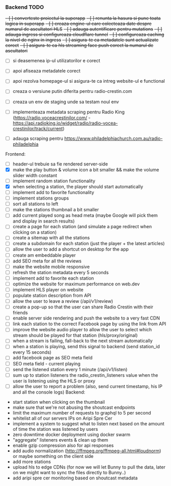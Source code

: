 ### Backend TODO
~~- [ ] converteste proiectul la superapp~~
~~- [ ] renunta la hasura si pune toata logica in superapp~~
~~- [ ] creaza engine-ul care colecteaza date despre numarul de ascultatori HLS~~
~~- [ ] adauga autentificare pentru mutations~~
~~- [ ] adauga ingress si configureaza cloudflare tunnel~~
~~- [ ] configureaza caching la nivel de nginx in ingress~~
~~- [ ] asigura-te ca metadatele sunt actualizate corect~~
~~- [ ] asigura-te ca hls streaming face push corect la numarul de ascultatori~~
- [ ] si deasemenea ip-ul utilizatorilor e corect
- [ ] apoi afiseaza metadatele corect
- [ ] apoi rezolva homepage-ul si asigura-te ca intreg website-ul e functional
- [ ] creaza o versiune putin diferita pentru radio-crestin.com 
- [ ] creaza un env de staging unde sa testam noul env
- [ ] implementeaza metadata scraping pentru Radio King (https://radio.voceacrestinilor.com/ - https://api.radioking.io/widget/radio/radio-vocea-crestinilor/track/current)
- [ ] adauga scraping pentru https://www.philadelphiachurch.com.au/radio-philadelphia


Frontend:
- [ ] header-ul trebuie sa fie rendered server-side
- [X] make the play button & volume icon a bit smaller && make the volume slider width constant
- [ ] implement random station functionality
- [X] when selecting a station, the player should start automatically
- [ ] implement add to favorite functionality
- [ ] implement stations groups
- [ ] sort all stations to left
- [ ] make the stations thumbnail a bit smaller
- [ ] add current played song as head meta (maybe Google will pick them and display in search results)
- [ ] create a page for each station (and simulate a page redirect when clicking on a station)
- [ ] create a sitemap with all the stations
- [ ] create a subdomain for each station (just the player + the latest articles)
- [ ] allow the user to add a shortcut on desktop for the app
- [ ] create am embeddable player
- [ ] add SEO meta for all the reviews
- [ ] make the website mobile responsive
- [ ] refresh the station metadata every 5 seconds
- [ ] implement add to favorite each station
- [ ] optimize the website for maximum performance on web.dev
- [ ] implement HLS player on website
- [ ] populate station description from API
- [ ] allow the user to leave a review (/api/v1/review)
- [ ] create a pop-up so that the user can share Radio Crestin with their friends
- [ ] enable server side rendering and push the website to a very fast CDN
- [ ] link each station to the correct Facebook page by using the link from API
- [ ] improve the website audio player to allow the user to select which stream should be played for that station (hls/proxy/original)
- [ ] when a stream is failing, fall-back to the next stream automatically
- [ ] when a station is playing, send this signal to backend (send station_id every 15 seconds)
- [ ] add facebook page as SEO meta field
- [ ] SEO meta field - current playing
- [ ] send the listened station every 1 minute (/api/v1/listen)
- [ ] sum up to station listeners the radio_crestin_listeners value when the user is listening using the HLS or proxy
- [ ] allow the user to report a problem (also, send current timestamp, his IP and all the console logs)
Backend:
- start station when clicking on the thumbnail
- make sure that we're not abusing the shoutcast endpoints
- limit the maximum number of requests to graphql to 5 per second
- whitelist all of our servers IPs on Aripi Spre Cer
- implement a system to suggest what to listen next based on the amount of time the station was listened by users
- zero downtime docker deployment using docker swarm
- "aggregate" listeners events & clean up them
- enable gzip compression also for api responses
- add audio normalization (http://ffmpeg.org/ffmpeg-all.html#loudnorm) or maybe something on the client side
- add more stations
- upload hls to edge CDNs (for now we will let Bunny to pull the data, later on we might want to sync the files directly to Bunny..)
- add aripi spre cer monitoring based on shoutcast metadata
